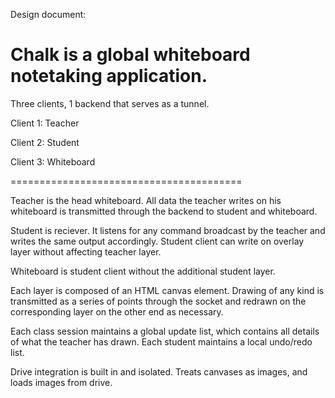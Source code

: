 Design document: 

Chalk is a global whiteboard notetaking application. 
========================================
Three clients, 1 backend that serves as a tunnel.

Client 1: Teacher

Client 2: Student

Client 3: Whiteboard


========================================

Teacher is the head whiteboard. All data the teacher writes on his whiteboard is transmitted through the backend to student and whiteboard.

Student is reciever. It listens for any command broadcast by the teacher and writes the same output accordingly. 
Student client can write on overlay layer without affecting teacher layer.

Whiteboard is student client without the additional student layer.

Each layer is composed of an HTML canvas element. Drawing of any kind is transmitted as a series of points through the socket and redrawn on 
the corresponding layer on the other end as necessary. 

Each class session maintains a global update list, which contains all details of what the teacher has drawn. Each student maintains a 
local undo/redo list. 

Drive integration is built in and isolated. Treats canvases as images, and loads images from drive.


